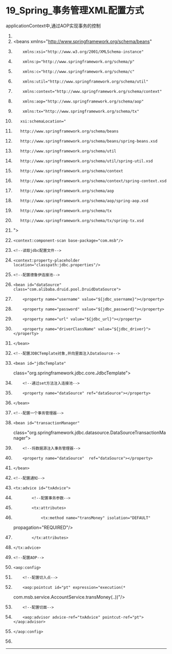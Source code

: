 ﻿
# 19_Spring_事务管理XML配置方式

applicationContext中,通过AOP实现事务的控制 




1.  <?xml version="1.0" encoding="UTF-8"?>
2.  <beans xmlns="http://www.springframework.org/schema/beans"
3.         xmlns:xsi="http://www.w3.org/2001/XMLSchema-instance"
4.         xmlns:p="http://www.springframework.org/schema/p"
5.         xmlns:c="http://www.springframework.org/schema/c"
6.         xmlns:util="http://www.springframework.org/schema/util"
7.         xmlns:context="http://www.springframework.org/schema/context"
8.         xmlns:aop="http://www.springframework.org/schema/aop"
9.         xmlns:tx="http://www.springframework.org/schema/tx"
10.        xsi:schemaLocation="
11.        http://www.springframework.org/schema/beans
12.        http://www.springframework.org/schema/beans/spring-beans.xsd
13.        http://www.springframework.org/schema/util
14.        http://www.springframework.org/schema/util/spring-util.xsd
15.        http://www.springframework.org/schema/context
16.        http://www.springframework.org/schema/context/spring-context.xsd
17.        http://www.springframework.org/schema/aop
18.        http://www.springframework.org/schema/aop/spring-aop.xsd
19.        http://www.springframework.org/schema/tx
20.        http://www.springframework.org/schema/tx/spring-tx.xsd
21. ">
22.     <context:component-scan base-package="com.msb"/>
23.     <!--读取jdbc配置文件-->
24.     <context:property-placeholder location="classpath:jdbc.properties"/>
25.     <!--配置德鲁伊连接池-->
26.     <bean id="dataSource" class="com.alibaba.druid.pool.DruidDataSource">
27.         <property name="username" value="${jdbc_username}"></property>
28.         <property name="password" value="${jdbc_password}"></property>
29.         <property name="url" value="${jdbc_url}"></property>
30.         <property name="driverClassName" value="${jdbc_driver}"></property>
31.     </bean>
32.     <!--配置JDBCTemplate对象,并向里面注入DataSource-->
33.     <bean id="jdbcTemplate"
    class="org.springframework.jdbc.core.JdbcTemplate">
34.         <!--通过set方法注入连接池-->
35.         <property name="dataSource" ref="dataSource"></property>
36.     </bean>
37.     <!--配置一个事务管理器-->
38.     <bean id="transactionManager"
    class="org.springframework.jdbc.datasource.DataSourceTransactionManager">
39.         <!--将数据源注入事务管理器-->
40.         <property name="dataSource"  ref="dataSource"></property>
41.     </bean>
42.     <!--配置通知-->
43.     <tx:advice id="txAdvice">
44.             <!--配置事务参数-->
45.             <tx:attributes>
46.                 <tx:method name="transMoney" isolation="DEFAULT"
    propagation="REQUIRED"/>
47.             </tx:attributes>
48.     </tx:advice>
49.     <!--配置AOP-->
50.     <aop:config>
51.         <!--配置切入点-->
52.         <aop:pointcut id="pt" expression="execution(*
    com.msb.service.AccountService.transMoney(..))"/>
53.         <!--配置切面-->
54.         <aop:advisor advice-ref="txAdvice" pointcut-ref="pt"></aop:advisor>
55.     </aop:config>
56. </beans> 






------------------------------------------------------------

